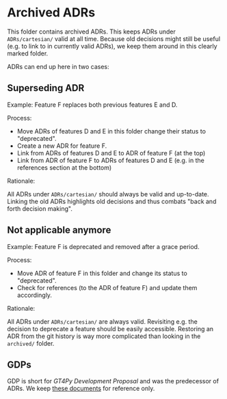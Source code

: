# Archived ADRs

This folder contains archived ADRs. This keeps ADRs under `ADRs/cartesian/` valid at all time. Because old decisions might still be useful (e.g. to link to in currently valid ADRs), we keep them around in this clearly marked folder.

ADRs can end up here in two cases:

## Superseding ADR

Example: Feature F replaces both previous features E and D.

Process:

- Move ADRs of features D and E in this folder change their status to "deprecated".
- Create a new ADR for feature F.
- Link from ADRs of features D and E to ADR of feature F (at the top)
- Link from ADR of feature F to ADRs of features D and E (e.g. in the references section at the bottom)

Rationale:

All ADRs under `ADRs/cartesian/` should always be valid and up-to-date. Linking the old ADRs highlights old decisions and thus combats "back and forth decision making".

## Not applicable anymore

Example: Feature F is deprecated and removed after a grace period.

Process:

- Move ADR of feature F in this folder and change its status to "deprecated".
- Check for references (to the ADR of feature F) and update them accordingly.

Rationale:

All ADRs under `ADRs/cartesian/` are always valid. Revisiting e.g. the decision to deprecate a feature should be easily accessible. Restoring an ADR from the git history is way more complicated than looking in the `archived/` folder.

## GDPs

GDP is short for _GT4Py Development Proposal_ and was the predecessor of ADRs. We keep [these documents](./GDPs/) for reference only.
